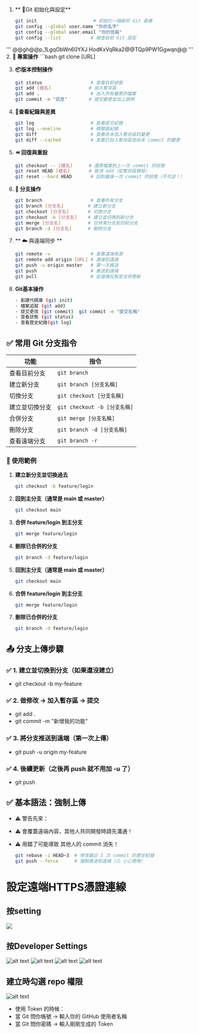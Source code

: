 1. ** 🔧Git 初始化與設定**
    ```bash
    git init                     # 初始化一個新的 Git 倉庫
    git config --global user.name "你的名字"
    git config --global user.email "你的信箱"
    git config --list           # 檢查目前 Git 設定

'''
@@gh@@p_1LgqObWn60YXJ
HodKxVqRka2@@TQp9PW1Ggwqn@@
'''
2. **📂 專案操作**
    ```bash
    git clone [URL]   

3. **📦版本控制操作**
    ```bash
    git status                  # 查看目前狀態
    git add [檔名]              # 加入暫存區
    git add .                   # 加入所有變更的檔案
    git commit -m "訊息"        # 提交變更並加上說明

4. **📜查看紀錄與差異**
    ```bash
    git log                     # 查看提交紀錄
    git log --oneline           # 精簡版紀錄
    git diff                    # 查看尚未加入暫存區的變更
    git diff --cached           # 查看已加入暫存區但尚未 commit 的變更

5. **⏪ 回復與重設**
    ```bash
    git checkout -- [檔名]      # 還原檔案到上一次 commit 的狀態
    git reset HEAD [檔名]       # 取消 add（從暫存區移除）
    git reset --hard HEAD       # 回到最後一次 commit 的狀態（不可逆！）

6. **🌿 分支操作**
    ```bash
    git branch                  # 查看所有分支
    git branch [分支名]         # 建立新分支
    git checkout [分支名]       # 切換分支
    git checkout -b [分支名]    # 建立並切換到新分支
    git merge [分支名]          # 合併某分支到目前分支
    git branch -d [分支名]      # 刪除分支


7. ** ☁️ 與遠端同步 **
    ```bash
    git remote -v               # 查看遠端來源
    git remote add origin [URL] # 連接到遠端
    git push -u origin master   # 第一次推送
    git push                    # 推送到遠端
    git pull                    # 從遠端拉取並合併更新


1. **Git基本操作**
    ```bash
    - 創建代碼庫 (git init)
    - 檔案追蹤 (git add)
    - 提交更改 (git commit)  git commit -m "提交名稱"
    - 查看狀態 (git status)
    - 查看歷史紀錄(git log)

## ✅ 常用 Git 分支指令

| 功能           | 指令                               |
|----------------|------------------------------------|
| 查看目前分支   | `git branch`                       |
| 建立新分支     | `git branch [分支名稱]`             |
| 切換分支       | `git checkout [分支名稱]`           |
| 建立並切換分支 | `git checkout -b [分支名稱]`        |
| 合併分支       | `git merge [分支名稱]`              |
| 刪除分支       | `git branch -d [分支名稱]`          |
| 查看遠端分支   | `git branch -r`                    |


### 📘 使用範例

1. **建立新分支並切換過去**
   ```bash
   git checkout -b feature/login
2. **回到主分支（通常是 main 或 master）**
    ```bash
    git checkout main
3. **合併 feature/login 到主分支**
    ```bash
    git merge feature/login
4. **刪除已合併的分支**
    ```bash
    git branch -d feature/login
5. **回到主分支（通常是 main 或 master）**
    ```bash
    git checkout main
6. **合併 feature/login 到主分支**
    ```bash
    git merge feature/login
7. **刪除已合併的分支**
    ```bash
    git branch -d feature/login

## 📤 分支上傳步驟

### ✅ 1. 建立並切換到分支（如果還沒建立）
- git checkout -b my-feature
### ✅ 2. 做修改 → 加入暫存區 → 提交
- git add .
- git commit -m "新增我的功能"
### ✅ 3. 將分支推送到遠端（第一次上傳）
- git push -u origin my-feature
### ✅ 4. 後續更新（之後再 push 就不用加 -u 了）
- git push

## ✅ 基本語法：強制上傳
- ⚠️ 警告先來：
- ⚠️ 會覆蓋遠端內容，其他人共同開發時請先溝通！
- ⚠️ 用錯了可能導致 其他人的 commit 消失！

    ```bash
    git rebase -i HEAD~3  # 修改最近 3 次 commit 的歷史紀錄
    git push --force      # 強制推送到遠端（⚠ 小心使用）

# 設定遠端HTTPS憑證連線
## 按setting
![](image.png)
## 按Developer Settings
![alt text](image-1.png)
![alt text](image-2.png)
![alt text](image-3.png)
![alt text](image-4.png)
## 建立時勾選 repo 權限
![alt text](image-5.png)

- 使用 Token 的時候：
- 當 Git 問你帳號 → 輸入你的 GitHub 使用者名稱
- 當 Git 問你密碼 → 輸入剛剛生成的 Token
